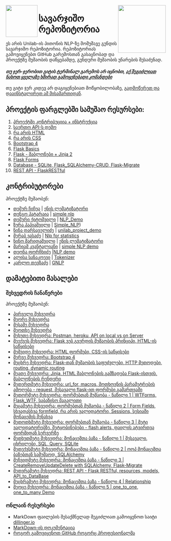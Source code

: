 [<img align="left" width="100" src="https://i.pinimg.com/originals/71/4c/2a/714c2a88445cae52454a5b31c668445e.png">](https://trello.com/b/C1ehbPvE/unilabgnlp2020)
[<img align="right" width="150" src="https://github.com/firstcontributions/first-contributions/raw/master/assets/join-slack-team.png">](https://join.slack.com/t/unilabpythond-h2d3773/shared_invite/zt-h5gvz8mb-dNnD33Wn88TN9jqgHsuOcQ)


# სავარჯიშო რეპოზიტორია
ეს არის Unilab-ის პითონის NLP-ზე მომუშავე გუნდის სავარჯიშო რეპოზიტორია. რეპოზიტორიას გამოვიყენებთ GitHub გარემოსთან გასაცნობად და პროექტზე მუშაობის დაწყებამდე, გუნდური მუშაობის უნარების შესაძენად.

#### *თუ ჯერ-ჯერობით გიტის ტერმინალ გარემოს არ იცნობთ, [აქ შეგიძლიათ ნახოთ ყველაზე ხშირად გამოყენებადი კომანდები](https://education.github.com/git-cheat-sheet-education.pdf )*

თუ გიტი ჯერ კიდევ არ დაგიყენებიათ მოწყობილობაზე, [გადმოწერეთ და დააინსტალირეთ ამ მისამართიდან](https://help.github.com/articles/set-up-git/).

## პროექტის ფარგლებში სამუშაო რესურსები:
1. [პროექტში კონტრიბუციია + ინსტრუქცია](/Chapter1_Contribution)
2. [საერთო API-ს დემო](https://github.com/temurchichua/DemoApi)
3. [რა არის HTML](/Chapter2_HTML)
4. [რა არის CSS](/Chapter3_CSS)
5. [Bootstrap 4](/Chapter4_Bootstrap4)
6. [Flask Basics](/Chapter5_Flask)
7. [Flask - შაბლონები + Jinja 2](/Chapter6_Templates)
8. [Flask Forms](/Chapter7_Forms)
9. [Database - SQLite, Flask_SQLAlchemy-CRUD, Flask-Migrate](/Chapter8_Database)
10. [REST API - FlaskRESTful](/Chapter9_FlaskRESTful)

## კონტრიბუტორები
პროექტზე მუშაობენ:

- [თემურ ჩიჩუა](https://github.com/temurchichua) | [ენის ლემატიზატორი](/Chapter1_Contribution/temur_chichua/readme.md)
- [თენგო პატარაია](https://github.com/tengopataraia123) | [simple nlp](/Chapter1_Contribution/tengo_pataraia/README.md)
- [თემური ქიტოშვილი](https://github.com/TemuriKitoshvili) | [NLP_Demo](/Chapter1_Contribution/temuri_kitoshvili)
- [ზურა პაპიაშვილი](https://github.com/zura-papiashvili) | [Simple_NLP](/Chapter1_Contribution/Zura_Papiashvili)) 
- [ნინა დარსაველიძე](https://github.com/mrticia) | [unilab_project_demo](/Chapter1_Contribution/nina_darsavelidze)
- [მერაბ ვასაძე](https://github.com/merabivasadze) | [Nlp for statistics ](/Chapter1_Contribution/merabi_vasadze)
- [ნინო მარიდაშვილი](https://github.com/Ninosha) | [ენის ლემატიზატორი](/Chapter1_Contribution/ninosha/README.md)
- [მარიამ კვანტალიანი](https://github.com/Mariamikv) | [simple NLP demo](/Chapter1_Contribution/mariam_kvantaliani)
- [თეონა ფორჩხიძე](https://github.com/Teona-tech) |[NLP demo](/Chapter1_Contribution/Teona%20Porchkhidze)
- [ალისა სანაკოევი](https://github.com/alisa-sanakoeva) | [Tokenizer](/Chapter1_Contribution/Alisa_Sanakoeva)
- [კარლო თევზაძე](https://github.com/marvelyko) | [GNLP](/Chapter1_Contribution/Karlo_Tevzadze)

## დამატებითი მასალები

### შეხვედრის ჩანაწერები
პროექტზე მუშაობენ:

- [პირველი შეხვედრა](https://github.com/temurchichua) 
- [მეორე შეხვედრა](https://github.com/tengopataraia123) 
- [მესამე შეხვედრა](https://drive.google.com/file/d/1yyrblV1F-BRYS2JrCpVYqgkSiCZOt7TX/view?usp=sharing)
- [მეოთხე შეხვედრა](https://drive.google.com/file/d/1qKr4Vu3T2vPLptjxtkH2mZKNRlkQzJrU/view?usp=sharing)
- [მეხუთე შეხვედრა: Postman, heroku, API on local vs on Server](https://drive.google.com/file/d/1uvBCRcCCHLECuBhliaeHO84tKKcxnzAf/view?usp=sharing)
- [მეექვეს შეხვედრა: Flask ვებ გვერდის მუშაობის პრინციპი, HTML-ის საწყისები](https://drive.google.com/file/d/1U3_rFNuLvaUso3HmoGcQ-7NpYqqcnN4v/view?usp=sharing)
- [მეშვიდე შეხვედრა: HTML ფორმები, CSS-ის საწყისები](https://drive.google.com/file/d/1WU14HPQJMxiOqN_ZOBquMJ1s1GjqV2mc/view?usp=sharing)
- [მერვე შეხვედრა: Bootstrap 4](https://drive.google.com/file/d/106o7_1KdVzGLY0bGL7dpDOoAyZu5ivd5/view?usp=sharing)
- [მეცხრე შეხვედრა: Flask-თან მუშაობის საფუძვლები, HTTP მეთოდები, routing, dynamic routing](https://drive.google.com/file/d/15-WqlZTPg3B-aXkssimvGG6anMpW1qz9/view?usp=sharing)
- [მეათე შეხვედრა: Jinja, HTML შაბლონების გამზადება Flask-ისთვის, შაბლონების რენდერი](https://drive.google.com/file/d/1Xo7rOJ0gwaMFwUYvBeqRgLdkUALXAv65/view?usp=sharing)
- [მეთერთმეტე შეხვედრა: url_for, macros, მოთხოვნის პარამეტრების ამოღება - request, შესავალი flask-ით ფორმები გამართვაში](https://drive.google.com/file/d/1KEr1VKytSSkb-lAJDPzN0h0pSC3q8RJr/view?usp=sharing)
- [მეთორმეტე შეხვედრა: ფორმებთან მუშაობა - ნაწილი 1 | WTForms, Flask_WTF, საბაზისო მაგალითი](https://drive.google.com/file/d/1dCF30_O_EM4jpPK9PeLyWLo2A2zATg7m/view?usp=sharing)
- [მეცამეტე შეხვედრა: ფორმებთან მუშაობა - ნაწილი 2 | Form Fields, სხვადასხვა formfield, რა არის ვალიდატორი, Sessions, სესიაში მონაცემის შენახვა](https://drive.google.com/file/d/1-xdNwjjE1fwbl00PyHCWjWk_ZYhb_r3a/view?usp=sharing)
- [მეთოთხმეტე შეხვედრა: ფორმებთან მუშაობა - ნაწილი 3 | მეტი ვალიდატორებზე, შეტყობინებები - flash alerts, ფაილის ატვირთვა ფორმიდან სერვერზე](https://drive.google.com/file/d/1xz8qbl_dbZHB53v3G2xk0XiWN9E6CNyX/view?usp=sharing)
- [მეთხუთმეტე შეხვედრა: მონაცემთა ბაზა - ნაწილი 1 | შესავალი, ცხრილები, SQL, Query, SQLite](https://drive.google.com/file/d/1rp68XphKZObNHjGBq3Z9AK3u9vWZiMk6/view?usp=sharing)
- [მეთექვსმეტე შეხვედრა: მონაცემთა ბაზა - ნაწილი 2 | ოოპ მონაცემთა ბაზებთან სამუშაოდ, SQLAlchemy](https://drive.google.com/file/d/1605H738AyLA-xAjA3JIYozcXjcbegPbA/view?usp=sharing)
- [მეჩვიდმეტე შეხვედრა: მონაცემთა ბაზა - ნაწილი 3 | CreateRemoveUpdateDelete with SQLAlchemy, Flask-Migrate]()
- [მეთვრამეტე შეხვედრა: REST API - Flask RESTful, resources, models, API_to_DataBase ](https://drive.google.com/file/d/1fH-y0bTDjKEO1_BqboiV9ejRxOmB3uZq/view?usp=sharing)
- [მეცხრამეტე შეხვედრა: მონაცემთა ბაზა - ნაწილი 4 | Relationship](https://drive.google.com/file/d/19OhVZIL6DoQ5t8HiYiw60wgmKSxJ9jm5/view?usp=sharing)
- [მეოცე შეხვედრა: მონაცემთა ბაზა - ნაწილი 5 |  one_to_one, one_to_many Demo](https://drive.google.com/file/d/1kTFFBqjKxdhOUgClrDpM-DNB-Riz-dEP/view?usp=sharing)

### ონლაინ რესურსები
- MarkDown ფაილების შესაქმნელად შეგიძლიათ გამოიყენოთ საიტი [dillinger.io](https://dillinger.io/)
- [MarkDown-ის დოკუმენტაცია](https://www.markdownguide.org/basic-syntax/)
- [როგორ გამოვიყენოთ GitHub როგორც პროფესიონალმა](https://petabridge.com/blog/use-github-professionally/)
